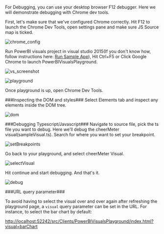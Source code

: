 For Debugging, you can use your desktop browser F12 debugger. Here we will demonstrate debugging with Chrome dev tools.

First, let's make sure that we've configured Chrome correctly.
Hit F12 to launch the Chrome Dev Tools, open settings pane and make sure JS Source map is ticked.

![chrome_config](https://raw.githubusercontent.com/Microsoft/PowerBI-visuals/resources/debugging/chrome_config.png)

Run PowerBI visuals project in visual studio 2015(If you don't know how, follow instructions here: [Run Sample App](https://github.com/Microsoft/PowerBI-visuals)), Hit Ctrl+F5 or Click Google Chrome to launch PowerBIVisualsPlayground.

![vs_screenshot](https://raw.githubusercontent.com/Microsoft/PowerBI-visuals/resources/debugging/vs_screenshot.png)

![playground](https://raw.githubusercontent.com/Microsoft/PowerBI-visuals/resources/debugging/playground.png)

Once playground is up, open Chrome Dev Tools.

###Inspecting the DOM and styles###
Select Elements tab and inspect any elements inside the DOM tree.

![dom](https://raw.githubusercontent.com/Microsoft/PowerBI-visuals/resources/debugging/dom.png)

###Debugging Typescript/Javascript###
Navigate to source file, pick the ts file you want to debug. Here we'll debug the cheerMeter visual(sampleVisual.ts). Search for where you want to set your breakpoint.

![setBreakpoints](https://raw.githubusercontent.com/Microsoft/PowerBI-visuals/resources/debugging/setBreakpoint.png)

Go back to your playground, and select cheerMeter Visual.

![selectVisual](https://raw.githubusercontent.com/Microsoft/PowerBI-visuals/resources/debugging/playground_selectVisual.png)

Hit continue and start debugging. And that's it.

![debug](https://raw.githubusercontent.com/Microsoft/PowerBI-visuals/resources/debugging/debugging_details.png)

###URL query parameter###

To avoid having to select the visual over and over again after refreshing the playground page, a `visual` query parameter can be set in the URL. For instance, to select the bar chart by default:

[http://localhost:52242/src/Clients/PowerBIVisualsPlayground/index.html?visual=barChart]()
